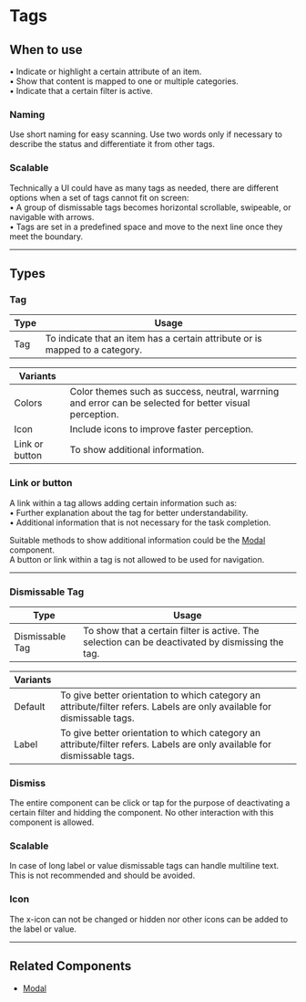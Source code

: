 # Tags

<TableOfContents></TableOfContents>

## When to use

• Indicate or highlight a certain attribute of an item.  
• Show that content is mapped to one or multiple categories.  
• Indicate that a certain filter is active.  

### Naming

Use short naming for easy scanning. Use two words only if necessary to describe the status and differentiate it from other tags. 

### Scalable

Technically a UI could have as many tags as needed, there are different options when a set of tags cannot fit on screen:  
• A group of dismissable tags becomes horizontal scrollable, swipeable, or navigable with arrows.  
• Tags are set in a predefined space and move to the next line once they meet the boundary.  

---

## Types

### Tag  

| Type | Usage |
|----|----|
| Tag | To indicate that an item has a certain attribute or is mapped to a category. |

| Variants | |
|----|----|
| Colors | Color themes such as success, neutral, warrning and error can be selected for better visual perception. |
| Icon | Include icons to improve faster perception. |
| Link or button | To show additional information. |

### Link or button

A link within a tag allows adding certain information such as:   
• Further explanation about the tag for better understandability.  
• Additional information that is not necessary for the task completion.  
  
Suitable methods to show additional information could be the [Modal](components/modal) component.  
A button or link within a tag is not allowed to be used for navigation.  

---

### Dismissable Tag

| Type | Usage |
|----|----|
| Dismissable Tag | To show that a certain filter is active. The selection can be deactivated by dismissing the tag. |

| Variants | |
|----|----|
| Default | To give better orientation to which category an attribute/filter refers. Labels are only available for dismissable tags. |
| Label | To give better orientation to which category an attribute/filter refers. Labels are only available for dismissable tags. |

### Dismiss

The entire component can be click or tap for the purpose of deactivating a certain filter and hidding the component. No other interaction with this component is allowed.

### Scalable

In case of long label or value dismissable tags can handle multiline text. This is not recommended and should be avoided.

### Icon

The x-icon can not be changed or hidden nor other icons can be added to the label or value.

---


## Related Components

- [Modal](components/modal)